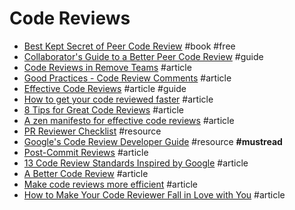 # Code Reviews

- [Best Kept Secret of Peer Code Review](http://smartbear.com/SmartBear/media/pdfs/best-kept-secrets-of-peer-code-review.pdf) #book #free
- [Collaborator's Guide to a Better Peer Code Review](https://smartbear.com/learn/code-review/guide-to-code-review-process/) #guide
- [Code Reviews in Remove Teams](https://www.seanh.cc/posts/code-review) #article
- [Good Practices - Code Review Comments](https://dev.to/gabeguz/good-practices---code-review-comments-455) #article
- [Effective Code Reviews](https://engineering.linecorp.com/en/blog/effective-code-review) #article #guide
- [How to get your code reviewed faster](https://blog.sapegin.me/all/faster-code-reviews) #article
- [8 Tips for Great Code Reviews](https://kellysutton.com/2018/10/08/8-tips-for-great-code-reviews.html) #article
- [A zen manifesto for effective code reviews](https://www.freecodecamp.org/news/a-zen-manifesto-for-effective-code-reviews-e30b5c95204a) #article
- [PR Reviewer Checklist](https://devchecklists.com/pr-reviewer-checklist) #resource
- [Google's Code Review Developer Guide](https://google.github.io/eng-practices/review) #resource **#mustread**
- [Post-Commit Reviews](https://medium.com/@copyconstruct/post-commit-reviews-b4cc2163ac7a) #article
- [13 Code Review Standards Inspired by Google](https://medium.com/better-programming/13-code-review-standards-inspired-by-google-6b8f99f7fd67) #article
- [A Better Code Review](https://www.giladpeleg.com/blog/better-code-review) #article
- [Make code reviews more efficient](https://about.gitlab.com/blog/2020/09/08/efficient-code-review-tips) #article
- [How to Make Your Code Reviewer Fall in Love with You](https://mtlynch.io/code-review-love) #article
